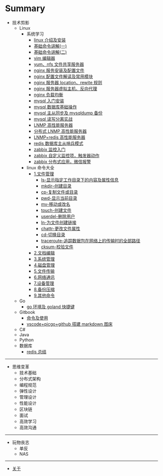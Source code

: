 # Summary

- 技术剪影
  - Linux
    - 系统学习
      - [linux 介绍及安装](book/technology/linux/Special-lecture/linux介绍及安装.md)
      - [基础命令讲解(一)](book/technology/linux/Special-lecture/基础命令讲解一.md)
      - [基础命令讲解(二)](book/technology/linux/Special-lecture/基础命令讲解二.md)
      - [vim 编辑器](book/technology/linux/Special-lecture/vim编辑器.md)
      - [yum、nfs 文件共享服务器](book/technology/linux/Special-lecture/yum、nfs文件共享服务器.md)
      - [nginx 服务安装及配置文件](book/technology/linux/Special-lecture/nginx服务安装及配置文件.md)
      - [nginx 配置文件解读及常用模块](book/technology/linux/Special-lecture/nginx配置文件解读及常用模块.md)
      - [nginx 服务器 location、rewite 规则](book/technology/linux/Special-lecture/nginx服务器location、rewite规则.md)
      - [nginx 服务器虚拟主机、反向代理](book/technology/linux/Special-lecture/nginx服务器虚拟主机、反向代理.md)
      - [nginx 负载均衡](book/technology/linux/Special-lecture/nginx负载均衡.md)
      - [mysql 入门安装](book/technology/linux/Special-lecture/mysql入门安装.md)
      - [mysql 数据库基础操作](book/technology/linux/Special-lecture/mysql数据库基础操作.md)
      - [mysql 主从同步及 mysqldump 备份](book/technology/linux/Special-lecture/mysql主从同步及mysqldump备份.md)
      - [mysql 读写分离实战](book/technology/linux/Special-lecture/mysql读写分离实战.md)
      - [LNMP 高性能服务器](book/technology/linux/Special-lecture/LNMP高性能服务器.md)
      - [分布式 LNMP 高性能服务器](book/technology/linux/Special-lecture/分布式LNMP高性能服务器.md)
      - [LNMP+redis 高性能服务器](book/technology/linux/Special-lecture/LNMP+redis高性能服务器.md)
      - [redis 数据库主从哨兵模式](book/technology/linux/Special-lecture/redis数据库主从哨兵模式.md)
      - [zabbix 监控入门](book/technology/linux/Special-lecture/zabbix监控入门.md)
      - [zabbix 自定义监控项，触发器动作](book/technology/linux/Special-lecture/zabbix自定义监控项，触发器动作.md)
      - [zabbix 分布式应用，微信报警](book/technology/linux/Special-lecture/zabbix分布式应用，微信报警.md)
    - linux 命令大全
      - [1.文件管理](book/technology/linux/command-encyclopedia/1.file-management/README.md)
        - [ls-显示指定工作目录下的内容及属性信息](book/technology/linux/command-encyclopedia/1.file-management/ls-显示指定工作目录下的内容及属性信息.md)
        - [mkdir–创建目录](book/technology/linux/command-encyclopedia/1.file-management/mkdir–创建目录.md)
        - [cp-复制文件或目录](book/technology/linux/command-encyclopedia/1.file-management/cp-复制文件或目录.md)
        - [pwd-显示当前目录](book/technology/linux/command-encyclopedia/1.file-management/pwd-显示当前目录.md)
        - [mv-移动或改名](book/technology/linux/command-encyclopedia/1.file-management/mv-移动或改名.md)
        - [touch-创建文件](book/technology/linux/command-encyclopedia/1.file-management/touch-创建文件.md)
        - [userdel-删除用户](book/technology/linux/command-encyclopedia/1.file-management/userdel-删除用户.md)
        - [ln-为文件创建链接](book/technology/linux/command-encyclopedia/1.file-management/ln-为文件创建链接.md)
        - [chattr-更改文件属性](book/technology/linux/command-encyclopedia/1.file-management/chattr-更改文件属性.md)
        - [cd-切换目录](book/technology/linux/command-encyclopedia/1.file-management/cd-切换目录.md)
        - [traceroute-追踪数据包在网络上的传输时的全部路径](book/technology/linux/command-encyclopedia/1.file-management/traceroute-追踪数据包在网络上的传输时的全部路径.md)
        - [cksum-校验文件](book/technology/linux/command-encyclopedia/1.file-management/cksum-校验文件.md)
      - [2.文档编辑](book/technology/linux/command-encyclopedia/2.documents-editing/README.md)
      - [3.系统管理](book/technology/linux/command-encyclopedia/3.system-management/README.md)
      - [4.磁盘管理](book/technology/linux/command-encyclopedia/4.disk-management/README.md)
      - [5.文件传输](book/technology/linux/command-encyclopedia/5.file-transfer/README.md)
      - [6.网络通讯](book/technology/linux/command-encyclopedia/6.network-communication/README.md)
      - [7.设备管理](book/technology/linux/command-encyclopedia/7.quipment-management/README.md)
      - [8.备份压缩](book/technology/linux/command-encyclopedia/8.backup-compression/README.md)
      - [9.其他命令](book/technology/linux/command-encyclopedia/9.other-command/README.md)
  - Go
    - [go 环境及 goland 快捷键](book/technology/go/go环境及goland快捷键.md)
  - Gitbook
    - [命令及使用](book/technology/gitbook/命令及使用.md)
    - [vscode+picgo+github 搭建 markdown 图床](book/technology/gitbook/vscode+picgo+github搭建markdown图床.md)
  - C#
  - Java
  - Python
  - 数据库
    - [redis 总结](book//technology/database/redis总结.md)

---

- 思维变革
  - 技术基础
  - 分布式架构
  - 编程规范
  - 弹性设计
  - 管理设计
  - 性能设计
  - 区块链
  - 面试
  - 高效学习
  - 高效沟通

---

- 玩物丧志
  - 单反
  - NAS

---

- [关于](README.md)
